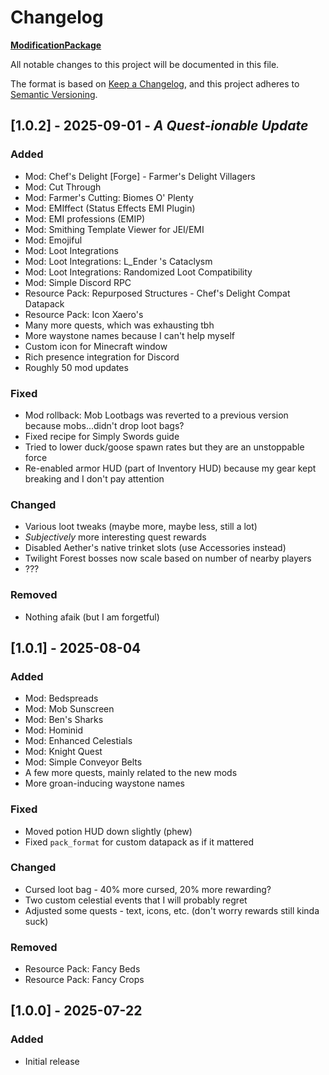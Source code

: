 # Changelog

[**ModificationPackage**](https://github.com/bessiq/ModificationPackage)

All notable changes to this project will be documented in this file.

The format is based on [Keep a Changelog](https://keepachangelog.com/en/1.1.0/),
and this project adheres to [Semantic Versioning](https://semver.org/spec/v2.0.0.html).

## [1.0.2] - 2025-09-01 - *A Quest-ionable Update*

### Added

- Mod: Chef's Delight [Forge] - Farmer's Delight Villagers
- Mod: Cut Through
- Mod: Farmer's Cutting: Biomes O' Plenty
- Mod: EMIffect (Status Effects EMI Plugin)
- Mod: EMI professions (EMIP)
- Mod: Smithing Template Viewer for JEI/EMI
- Mod: Emojiful
- Mod: Loot Integrations
- Mod: Loot Integrations: L_Ender 's Cataclysm
- Mod: Loot Integrations: Randomized Loot Compatibility
- Mod: Simple Discord RPC
- Resource Pack: Repurposed Structures - Chef's Delight Compat Datapack
- Resource Pack: Icon Xaero's
- Many more quests, which was exhausting tbh
- More waystone names because I can't help myself
- Custom icon for Minecraft window
- Rich presence integration for Discord
- Roughly 50 mod updates

### Fixed

- Mod rollback: Mob Lootbags was reverted to a previous version because mobs...didn't drop loot bags?
- Fixed recipe for Simply Swords guide
- Tried to lower duck/goose spawn rates but they are an unstoppable force
- Re-enabled armor HUD (part of Inventory HUD) because my gear kept breaking and I don't pay attention

### Changed

- Various loot tweaks (maybe more, maybe less, still a lot)
- *Subjectively* more interesting quest rewards
- Disabled Aether's native trinket slots (use Accessories instead)
- Twilight Forest bosses now scale based on number of nearby players
- ???

### Removed

- Nothing afaik (but I am forgetful)


## [1.0.1] - 2025-08-04

### Added

- Mod: Bedspreads
- Mod: Mob Sunscreen
- Mod: Ben's Sharks
- Mod: Hominid
- Mod: Enhanced Celestials
- Mod: Knight Quest
- Mod: Simple Conveyor Belts
- A few more quests, mainly related to the new mods
- More groan-inducing waystone names

### Fixed

- Moved potion HUD down slightly (phew)
- Fixed `pack_format` for custom datapack as if it mattered

### Changed

- Cursed loot bag - 40% more cursed, 20% more rewarding?
- Two custom celestial events that I will probably regret
- Adjusted some quests - text, icons, etc. (don't worry rewards still kinda suck)

### Removed

- Resource Pack: Fancy Beds
- Resource Pack: Fancy Crops


## [1.0.0] - 2025-07-22

### Added

- Initial release